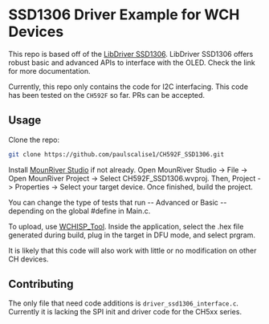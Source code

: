 # SSD1306 Driver Example for WCH Devices

This repo is based off of the [LibDriver SSD1306](https://github.com/libdriver/ssd1306).
LibDriver SSD1306 offers robust basic and advanced APIs to interface with the OLED. Check the link for more documentation.

Currently, this repo only contains the code for I2C interfacing.
This code has been tested on the ```CH592F``` so far. PRs can be accepted.

## Usage
Clone the repo:

```bash
git clone https://github.com/paulscalise1/CH592F_SSD1306.git
```

Install [MounRiver Studio](https://mounriver.com/) if not already.
Open MounRiver Studio -> File -> Open MounRiver Project -> Select CH592F_SSD1306.wvproj.
Then, Project -> Properties -> Select your target device.
Once finished, build the project.

You can change the type of tests that run -- Advanced or Basic -- depending on the global #define in Main.c.

To upload, use [WCHISP_Tool](https://www.wch.cn/downloads/WCHISPTool_Setup_exe.html).
Inside the application, select the .hex file generated during build, plug in the target in DFU mode, and select prgram.

It is likely that this code will also work with little or no modification on other CH devices.

## Contributing
The only file that need code additions is ```driver_ssd1306_interface.c```. Currently it is lacking the SPI init and driver code for the CH5xx series.
